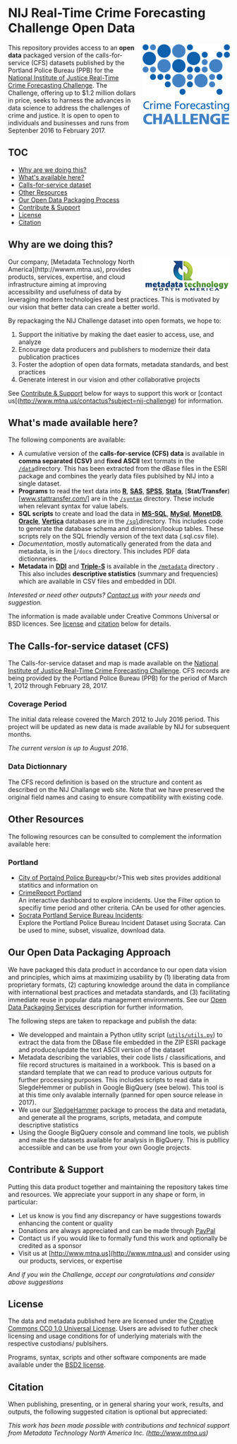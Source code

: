
# NIJ Real-Time Crime Forecasting Challenge Open Data

<div style="float:right;margin-left:10px">
<div><a href="http://nij.gov/funding/Pages/fy16-crime-forecasting-challenge.aspx" target="_blank"><img src="media/forecasting-challenge-for-page.png"</img></a></div>
</div>

This repository provides access to an **open data** packaged version of the calls-for-service (CFS) datasets published by the Portland Police Bureau (PPB) for the [National Institute of Justice Real-Time Crime Forecasting Challenge](http://nij.gov/funding/Pages/fy16-crime-forecasting-challenge.aspx). The Challenge, offering up to $1.2 million dollars in price, seeks to harness the advances in ​data science to address the challenges of crime and justice. It is open to  open to individuals and businesses and runs from Septenber 2016 to February 2017.

<a name="toc"></a>
## TOC
* [Why are we doing this?](#rationale)
* [What's available here?](#content)
* [Calls-for-service dataset](#cfs)
* [Other Resources](#resources)
* [Our Open Data Packaging Process](#odps)
* [Contribute & Support](#contribute)
* [License](#license)
* [Citation](#cite)

<a name="rationale"></a>
## Why are we doing this?
<div style="float:right;margin-left:10px" >
<div><a href="http://www.mtna.us" target="_blank"><img src="media/mtna_logo_200x82.png"</img></a></div>
</div>
Our company, [Metadata Technology North America](http://wwwm.mtna.us), provides products, services, expertise, and cloud infrastructure aiming at improving accessibility and usefulness of data by leveraging modern technologies and best practices. This is motivated by our vision that better data can create a better world. 

By repackaging the NIJ Challenge dataset into open formats, we hope to:

1. Support the initiative by making the daet easier to access, use, and analyze
2. Encourage data producers and publishers to modernize their data publication practices
3. Foster the adoption of open data formats, metadata standards, and best practices
3. Generate interest in our vision and other collaborative projects

See [Contribute & Support](#contribute) below for ways to support this work or [contact us[(http://www.mtna.us/contactus?subject=nij-challenge) for information.

<a name="contents"></a>
## What's made available here?
The following components are available:

* A cumulative version of the **calls-for-service (CFS) data** is available in **comma separated (CSV)** and **fixed ASCII** text tormats in the [```/data```](data)directory. This has been extracted from the dBase files in the ESRI package and combines the yearly data files publsihed by NIJ into a single dataset.
* **Programs** to read the text data into [**R**](http://www.r-project.com),  [**SAS**](http://www.sas.com), [**SPSS**](http://www.spss.com), [**Stata**](http://www.stata.com), [**Stat/Transfer**)[www.stattransfer.com/] are in the [```/syntax```](syntax) directory. These include when relevant syntax for value labels.
* **SQL scripts** to create and load the data in [**MS-SQL**](https://www.microsoft.com/en-us/cloud-platform/sql-server), [**MySql**](http://www.mysql.com), [**MonetDB**](http://www.monetdb.org), [**Oracle**](http://www.oracle.com), [**Vertica**](www.vertica.com) databases are in the [```/sql```](sql)directory. This includes code to generate the database schema and dimension/lookup tables. These scripts rely on the SQL friendly version of the text data (.sql.csv file).
* *Documentation*, mostly automatically generated from the data and metadata, is in the [```/docs``` directory. This includes PDF data dictionnaries.
* **Metadata** in [**DDI**](http://www.ddialliance.org) and [**Triple-S**](http://www.triple-s.org) is available in the [```/metadata```](metadata) directory . This also includes **descriptive statistics** (summary and frequencies) which are available in CSV files and embedded in DDI.

*Interested or need other outputs? [Contact us](http://www.mtna.us/contactus) with your needs and suggestion.* 

The information is made available under Creative Commons Universal or BSD licences. See [license](#license) and [citation](#cite) below for details.


<a name="cfs"></a>
## The Calls-for-service dataset (CFS)
The Calls-for-service dataset and map is made available on the [National Institute of Justice Real-Time Crime Forecasting Challenge](http://nij.gov/funding/Pages/fy16-crime-forecasting-challenge.aspx). CFS records are being provided by the Portland Police Bureau (PPB) for the period of March 1, 2012 through February 28, 2017.

### Coverage Period
The initial data release covered the March 2012 to July 2016 period. This project will be updated as new data is made available by NIJ for subsequent months. 

*The current version is up to August 2016*.

### Data Dictionnary
The CFS record definition is based on the structure and content as described on the NIJ Challange web site. Note that we have preserved the original field names and casing to ensure compatibility with existing code. 

<a name="resources"></a>
## Other Resources
The following resources can be consulted to complement the information available here:

### Portland
* [City of Portalnd Police Bureau](https://www.portlandoregon.gov/police/29793?)<br/>This web sites provides additional statitics and information on 
* [CrimeReport Portland](https://preview.crimereports.com/agency/portland-police-bureau-or)<br/>An interactive dashboard to explore incidents. Use the Filter option to specifiy time period and other criteria. CAn be used for other agencies.
* [Socrata Portland Service Bureau Incidents](http://moto.data.socrata.com/d/mmpn-q6w2):<br/>Explore the Portland Police Bureau Incident Dataset using Socrata. Can be used to mine, subset, visualize, download data.

<a name="odps"></a>
## Our Open Data Packaging Approach
We have packaged this data product in accordance to our open data vision and principles, which aims at maximizing usability by (1) liberating data from proprietary formats, (2) capturing knowledge around the data in compliance with international best practices and metadata standards, and (3) facilitating immediate reuse in popular data management environments. See our [Open Data Packaging Services](http://www.mtna.us/odps) description for further information.

The following steps are taken to repackage and publish the data:

* We developped and maintain a Python utlity script ([```utils/utils.py```](utils/utils.py)) to extract the data from the DBase file embedded in the ZIP ESRI package and produce/update the text ASCII version of the dataset
* Metadata describing the variables, their code lists / classifications, and file record structures is maitained in a workbook. This is based on a standard template that we can read to produce various outputs for further processing purposes. This includes scripts to read data in SlegdeHemmer or publish in Google BigQuery (see below). This tool is at this time only avalable internally (panned for open source release in 2017). 
* We use our [SledgeHammer](http://www.mtna.us/sledgehammer) package to process the data and metadata, and generate all the programs, scripts, metadata, and compute descriptive statistics
* Using the Google BigQuery console and command line tools, we publish and make the datasets available for analysis in BigQuery. This is publlicy accessiible and can be use from your own Google projects.

<a name="contribute"></a>
## Contribute & Support
Putting this data product together and maintaining the repository takes time and resources. We appreciate your support in any shape or form, in particular:

* Let us know is you find any discrepancy or have suggestions towards enhancing the content or quality
* Donations are always appreciated and can be made through [PayPal](https://www.paypal.com/cgi-bin/webscr?cmd=_s-xclick&hosted_button_id=GKAYVJSBLN92E)
* Contact us if you would like to formally fund this work and optionally be credited as a sponsor
* Visit us at [http://www.mtna.us](http://www.mtna.us) and consider using our products, services, or expertise

*And if you win the Challenge, accept our congratulations and consider above suggestions*

<a name="license"></a>
## License
The data and metadata published here are licensed under the [Creative Commons CC0 1.0 Universal License](http://creativecommons.org/publicdomain/zero/1.0/). Users are advised to futher check licensing and usage conditions for of underlying materials with the respective custodians/ publsihers. 

Programs, syntax, scripts and other software components are made available under the [BSD2 license](https://opensource.org/licenses/BSD-2-Clause).

<a name="cite"></a>
## Citation
When publishing, presenting, or in general sharing your work, results, and outputs, the following suggested citation is optional but appreciated:

*This work has been made possible with contributions and technical support from Metadata Technology North America Inc. (http://www.mtna.us)*



